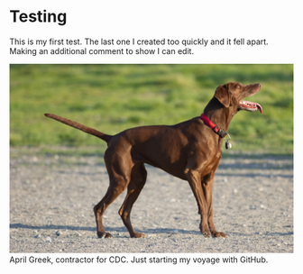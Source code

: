 # Testing
This is my first test. The last one I created too quickly and it fell apart.
Making an additional comment to show I can edit.

![headshot](Terra_2012.jpg)
April Greek, contractor for CDC. Just starting my voyage with GitHub.
